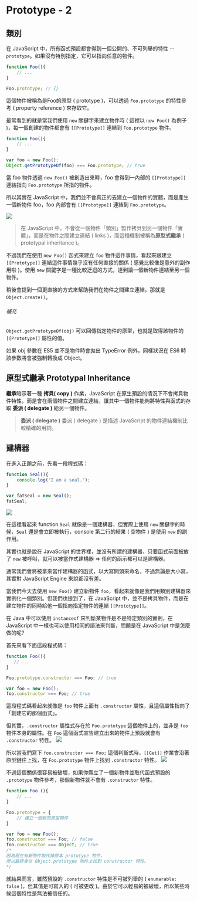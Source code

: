 # Prototype - 2
## 類別
在 JavaScript 中，所有函式預設都會得到一個公開的、不可列舉的特性 -- `prototype`。如果沒有特別指定，它可以指向任意的物件。
```js
function Foo(){
    // ...
}

Foo.prototype; // {}
```

這個物件被稱為是Foo的原型 ( prototype )，可以透過 `Foo.prototype` 的特性參考 ( property reference ) 來存取它。

最常看到的就是當我們使用 `new` 關鍵字來建立物件時 ( 這裡以 `new Foo()` 為例子 )，每一個創建的物件都會有 `[[Prototype]]` 連結到 `Foo.prototype` 物件。
```js
function Foo(){
    // ...
}

var foo = new Foo();
Object.getPrototypeOf(foo) === Foo.prototype; // true
```

當 foo 物件透過 `new Foo()` 被創造出來時，foo 會得到一內部的 `[[Prototype]]` 連結指向 `Foo.prototype` 所指的物件。

所以其實在 JavaScript 中，我們並不會真正的去建立一個物件的實體，而是產生一個新物件 foo，foo 內部會有 `[[Prototype]]` 連結到 `Foo.prototype`。

![](/images/prototype-2.2.png)

> 在 JavaScript 中，不會從一個物件「類別」製作拷貝到另一個物件「實體」，而是在物件之間建立連結 ( links )，而這種機制被稱為**原型式繼承** ( prototypal inheritance )。

不過我們在使用 `new Foo()` 函式來建立 `foo` 物件這件事情，看起來跟建立 `[[Prototype]]` 連結這件事情幾乎沒有任何直接的關係 ( 感覺比較像是意外的副作用啦 )。使用 `new` 關鍵字是一種比較迂迴的方式，達到讓一個新物件連結至另一個物件。

稍後會提到一個更直接的方式來幫助我們在物件之間建立連結，那就是 `Object.create()`。
<br/>

###### 補充 
`Object.getPrototypeOf(obj)` 可以回傳指定物件的原型，也就是取得該物件的 `[[Prototype]]` 屬性的值。

如果 obj 參數在 ES5 並不是物件時會拋出 TypeError 例外，同樣狀況在 ES6 時該參數將會被強制轉換成 Object。
<br/>

## 原型式繼承 Prototypal Inheritance
**繼承**暗示著一種 **拷貝( copy )** 作業，JavaScript 在原生預設的情況下不會拷貝物件特性，而是會在兩個物件之間建立連結，讓其中一個物件能夠將特性與函式的存取 **委派 ( delegate )** 給另一個物件。

> **委派 ( delegate )**
委派 ( delegate ) 是描述 JavaScript 的物件連結機制比較精確的用詞。

## 建構器
在進入正題之前，先看一段程式碼：
```js
function Seal(){
    console.log('I am a seal.');
}

var fatSeal = new Seal();
fatSeal;
```
![ ](/images/prototype-2.1.png)

在這裡看起來 function `Seal` 就像是一個建構器，但實際上使用 `new` 關鍵字的時候，`Seal` 還是會立即被執行，console 第二行的結果 ( 空物件 ) 是使用 `new` 的副作用。

其實也就是說在 JavaScript 的世界裡，並沒有所謂的建構器，只要函式前面被放了 `new` 被呼叫，就可以被當作式建構器 &rArr; 任何的函示都可以是建構器。

通常我們會將被拿來當作建構器的函式，以大寫開頭來命名，不過無論是大小寫，其實對 JavaScript Engine 來說都沒有差。

當我們今天去使用 `new Foo()` 建立新物件 `foo`，看起來就像是我們用類別建構器來實例化一個類別。但我們也提到了，在 JavaScript 中，並不是拷貝物件，而是在建立物件的同時給他一個指向指定物件的連結 `[[Prototype]]`。

在 Java 中可以使用 `instanceof` 來判斷某物件是不是特定類別的實例，在 JavaScript 中一樣也可以使用相同的語法來判斷，問題是在 JavaScript 中是怎麼做的呢?

首先來看下面這段程式碼：
```js
function Foo(){
   // ...
}

Foo.prototype.constructor === Foo; // true

var foo = new Foo();
foo.constructor === Foo; // true 
```

這段程式碼看起來就像是 `foo` 物件上面有 `.constructor` 屬性，且這個屬性指向了「創建它的那個函式」。

但其實，`.constructor` 屬性式存在於 `Foo.prototype` 這個物件上的，並非是 `foo` 物件本身的屬性。在 `Foo` 這個函式宣告建立出來的物件上預設就會有 `.constructor` 特性。
![ ](/images/prototype-2.3.png)

所以當我們寫下 `foo.constructor === Foo;` 這個判斷式時，`[[Get]]` 作業會沿著原型鏈往上找，在 `Foo.prototype` 物件上找到 `.constructor` 特性。
![ ](/images/prototype-2.4.png)

不過這個關係很容易被破壞，如果你縣立了一個新物件並取代函式預設的 `.prototype` 物件參考，那個新物件就不會有 `.constructor` 特性。
```js
function Foo (){
    // ...
}

Foo.prototype = {
    // 建立一個新的原型物件
}

var foo = new Foo();
foo.constructor === Foo; // false
foo.constructor === Object; // true
/*
因為現在有新物件取代掉原本 prototype 物件，
所以最終會在 Object.prototype 物件上找到 constructor 特性。
*/
```

就結果而言，雖然預設的 `.constructor` 特性是不可被列舉的 ( `enumarable: false` )，但其值是可寫入的 ( 可被更改 )。由於它可以輕易的被破壞，所以某些時候這個特性是無法被信任的。